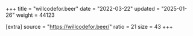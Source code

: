 +++
title = "willcodefor.beer"
date = "2022-03-22"
updated = "2025-01-26"
weight = 44123

[extra]
source = "https://willcodefor.beer/"
ratio = 21
size = 43
+++
